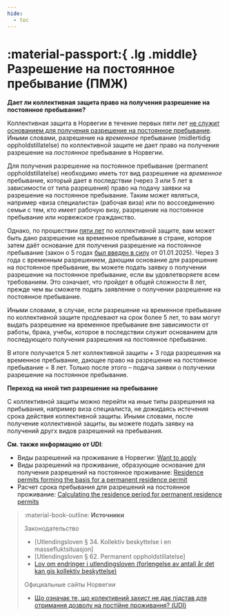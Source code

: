 ```yaml
---
hide:
  - toc
---
```


# :material-passport:{ .lg .middle} Разрешение на постоянное пребывание (ПМЖ)

__Дает ли коллективная защита право на получения разрешение на постоянное пребывание?__

Коллективная защита в Норвегии в течение первых пяти лет [не служит основанием для получения разрешение на постоянное пребывание](https://udi.no/uk/information-ukraine-and-russia/situation-in-ukraine/stay-in-norway/frequently-asked-questions-and-answers/what-does-it-mean-that-collective-protection-does-not-form-the-basis-for-permanent-residence/#link-30197). Иными словами, разрешение на  _временное_ пребывание (midlertidig oppholdstillatelse) по коллективной защите не дает право на получение разрешение на _постоянное_ пребывание в Норвегии. 

Для получения разрешение на постоянное пребывание (permanent oppholdstillatelse) необходимо иметь тот вид разрешение на _временное_ пребывание, который дает в последствии (через 3 или 5 лет в зависимости от типа разрешения) право на подачу заявки на разрешение на постоянное пребывание. Таким может являться, например «виза специалиста» (рабочая виза) или по воссоединению семьи с тем, кто имеет рабочую визу, разрешение на постоянное пребывание или норвежское гражданство.

Однако, по прошествии [пяти лет](https://lovdata.no/dokument/LTI/lov/2024-11-29-71) по коллективной защите, вам может быть дано разрешение на временное пребывание в стране, которое затем даёт основание для получения разрешение на постоянное пребывание (закон о 5 годах [был введен в силу](https://lovdata.no/dokument/LTI/forskrift/2024-11-29-2891) от 01.01.2025). Через 3 года с временным разрешением, дающим основание для разрешение на постоянное пребывание, вы можете подать заявку о получении разрешение на постоянное пребывание, если вы удовлетворяете всем требованиям. Это означает, что пройдет в общей сложности 8 лет, прежде чем вы сможете подать заявление о получении разрешение на постоянное пребывание.

Иными словами, в случае, если разрешение на временное пребывание по коллективной защите продлевают на срок более 5 лет, то вам могут выдать разрешение на временное пребывание вне зависимости от работы, брака, учебы, которое в последствии служит основанием для последующего получения разрешения на постоянное пребывание.

В итоге получается 5 лет коллективной защиты + 3 года разрешения на временное пребывание, дающее право на разрешение на постоянное пребывание = 8 лет. Только после этого – подача заявки о получении разрешение на постоянное пребывание. 

__Переход на иной тип разрешение на пребывание__ 

С коллективной защиты можно перейти на иные типы разрешения на прибывания, например виза специалиста, не дожидаясь истечения срока действия коллективной защиты. Иными словами, после получение коллективной защиты, вы можете подать заявку на получений другх видов разрешений на пребывания.

__См. также информацию от UDI__: 

- Виды разрешений на проживание в Норвегии: [Want to apply](https://udi.no/en/want-to-apply/?c=ukr)
- Виды разрешений на проживание, образующие основание для получения разрешений на постоянное проживание: [Residence permits forming the basis for a permanent residence permit](https://udi.no/en/word-definitions/residence-permits-forming-the-basis-for-a-permanent-residence-permit/)
- Расчет срока пребывания для разрешений на постоянное проживание: [Calculating the residence period for permanent residence permits](https://udi.no/en/word-definitions/calculating-the-residence-period-for-permanent-residence-permits/)

> :material-book-outline: __Источники__
>
> Законодательство
> 
> - [Utlendingsloven § 34. Kollektiv beskyttelse i en massefluktsituasjon]
> - [Utlendingsloven § 62. Permanent oppholdstillatelse]
> - [Lov om endringer i utlendingsloven (forlengelse av antall år det kan gis kollektiv beskyttelse)](https://lovdata.no/dokument/NL/lov/2024-11-29-71)
> 
> Официальные сайты Норвегии
> 
> - [Що означає те, що колективний захист не дає підстав для отримання дозволу на постійне проживання? (UDI)](https://udi.no/uk/information-ukraine-and-russia/situation-in-ukraine/stay-in-norway/frequently-asked-questions-and-answers/what-does-it-mean-that-collective-protection-does-not-form-the-basis-for-permanent-residence/#link-30197)